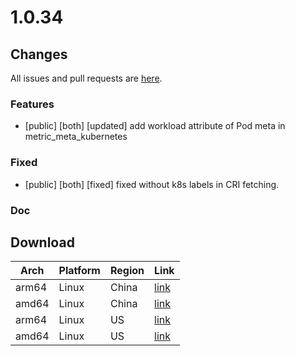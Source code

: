 # 1.0.34
## Changes
All issues and pull requests are [here](https://github.com/alibaba/ilogtail/milestone/9).
### Features
- [public] [both] [updated] add workload attribute of Pod meta in metric_meta_kubernetes
### Fixed
- [public] [both] [fixed] fixed without k8s labels in CRI fetching.
### Doc
## Download
| Arch| Platform| Region| Link|
|  ----  | ----  | ----  | ----  |
|arm64|Linux|China|[link](https://logtail-release-cn-hangzhou.oss-cn-hangzhou.aliyuncs.com/linux64/1.0.34/aarch64/logtail-linux64.tar.gz)|
|amd64|Linux|China|[link](https://logtail-release-cn-hangzhou.oss-cn-hangzhou.aliyuncs.com/linux64/1.0.34/x86_64/logtail-linux64.tar.gz)
|arm64|Linux|US|[link](https://logtail-release-us-west-1.oss-us-west-1.aliyuncs.com/linux64/1.0.34/aarch64/logtail-linux64.tar.gz)
|amd64|Linux|US|[link](https://logtail-release-us-west-1.oss-us-west-1.aliyuncs.com/linux64/1.0.34/x86_64/logtail-linux64.tar.gz)
